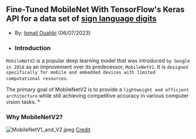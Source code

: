 ## Fine-Tuned MobileNet With TensorFlow's Keras API for a data set of [sign language digits](https://github.com/ardamavi/Sign-Language-Digits-Dataset)
* By: [Ismail Ouahbi](https://www.linkedin.com/in/ismail-ouahbi-071145207/) (06/07/2023)

* ### Introduction
`MobileNetV2` is a popular deep learning model that was introduced `by Google in 2018` as an improvement over its predecessor, `MobileNetV1`. It is `designed specifically for mobile and embedded devices with limited computational resources`. 

The primary goal of MobileNetV2 is to provide a `lightweight and efficient architecture` while still achieving competitive accuracy in various computer vision tasks.
* 
### Why MobileNetV2?
![MobileNetV1_and_V2.jpeg](attachment:MobileNetV1_and_V2.jpeg)
[Credit](https://www.oreilly.com/library/view/machine-learning-projects/9781788994590/35c3c5b2-3745-47ce-a322-6e9204943efd.xhtml#:~:text=MobileNet%20V2%20is%20mostly%20a%20updated%20version%20of,more%20efficient%20and%20powerful%20in%20terms%20of%20performance)


